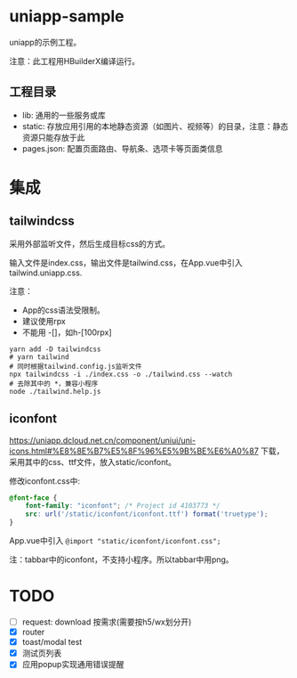 # uniapp-sample

uniapp的示例工程。

注意：此工程用HBuilderX编译运行。

## 工程目录

- lib: 通用的一些服务或库
- static: 存放应用引用的本地静态资源（如图片、视频等）的目录，注意：静态资源只能存放于此
- pages.json: 配置页面路由、导航条、选项卡等页面类信息

# 集成

## tailwindcss

采用外部监听文件，然后生成目标css的方式。

输入文件是index.css，输出文件是tailwind.css，在App.vue中引入tailwind.uniapp.css.

注意：
- App的css语法受限制。
- 建议使用rpx
- 不能用 -[]，如h-[100rpx]

```shell
yarn add -D tailwindcss
# yarn tailwind
# 同时根据tailwind.config.js监听文件 
npx tailwindcss -i ./index.css -o ./tailwind.css --watch
# 去除其中的 *，兼容小程序
node ./tailwind.help.js
```

## iconfont

https://uniapp.dcloud.net.cn/component/uniui/uni-icons.html#%E8%8E%B7%E5%8F%96%E5%9B%BE%E6%A0%87
下载，采用其中的css、ttf文件，放入static/iconfont。

修改iconfont.css中:
```css
@font-face {
    font-family: "iconfont"; /* Project id 4103773 */
    src: url('/static/iconfont/iconfont.ttf') format('truetype');
}
```

App.vue中引入 `@import "static/iconfont/iconfont.css";`

注：tabbar中的iconfont，不支持小程序。所以tabbar中用png。

# TODO

- [ ] request: download 按需求(需要按h5/wx划分开)
- [x] router
- [x] toast/modal test
- [x] 测试页列表
- [x] 应用popup实现通用错误提醒
